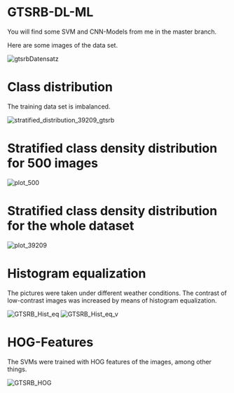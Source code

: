# GTSRB-DL-ML

You will find some SVM and CNN-Models from me in the master branch.



Here are some images of the data set.

![gtsrbDatensatz](https://github.com/MK2345/GTSRB-DL-ML/assets/24621381/bcfce9d8-655d-4837-8be3-2791e8775f92)


# Class distribution

The training data set is imbalanced.

![stratified_distribution_39209_gtsrb](https://github.com/MK2345/GTSRB-DL-ML/assets/24621381/47592cfc-13ac-4c51-a170-40288825d2e6)

# Stratified class density distribution for 500 images
![plot_500](https://github.com/MK2345/GTSRB-DL-ML/assets/24621381/b4c90437-8c86-4cca-9812-7cb90bfb6acd)

# Stratified class density distribution for the whole dataset
![plot_39209](https://github.com/MK2345/GTSRB-DL-ML/assets/24621381/0df62558-6641-41bc-8b1a-6f9e64779174)

# Histogram equalization

The pictures were taken under different weather conditions. The contrast of low-contrast images was increased by means of histogram equalization.

![GTSRB_Hist_eq](https://github.com/MK2345/GTSRB-DL-ML/assets/24621381/02700502-6f0c-4593-b31d-495c28f9d659)
![GTSRB_Hist_eq_v](https://github.com/MK2345/GTSRB-DL-ML/assets/24621381/5611f024-3e9b-4804-a4c7-5163580a99f2)

# HOG-Features

The SVMs were trained with HOG features of the images, among other things.

![GTSRB_HOG](https://github.com/MK2345/GTSRB-DL-ML/assets/24621381/19117e85-b5ee-4941-8c28-fb00ee86d7d1)


